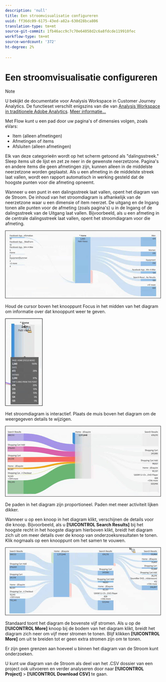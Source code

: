 ```yaml
---
description: 'null'
title: Een stroomvisualisatie configureren
uuid: ff36dc09-6175-43ed-a82a-630d28bca806
translation-type: tm+mt
source-git-commit: 1fb46acc9c7c70e64058d2c6a8fdcde119910fec
workflow-type: tm+mt
source-wordcount: '372'
ht-degree: 2%

---
```



# Een stroomvisualisatie configureren

>[!NOTE]
>
>U bekijkt de documentatie voor Analysis Workspace in Customer Journey Analytics. De functieset verschilt enigszins van die van [Analysis Workspace in traditionele Adobe Analytics](https://docs.adobe.com/content/help/en/analytics/analyze/analysis-workspace/home.html). [Meer informatie...](/help/getting-started/cja-aa.md)

Met Flow kunt u een pad door uw pagina&#39;s of dimensies volgen, zoals eVars:

* Item (alleen afmetingen)
* Afmetingen of items
* Afsluiten (alleen afmetingen)

Elk van deze categorieën wordt op het scherm getoond als &quot;dalingsstreek.&quot; Sleep items uit de lijst en zet ze neer in de gewenste neerzetzone. Pagina&#39;s en andere items die geen afmetingen zijn, kunnen alleen in de middelste neerzetzone worden geplaatst. Als u een afmeting in de middelste streek laat vallen, wordt een rapport automatisch in werking gesteld dat de hoogste punten voor die afmeting opneemt.

Wanneer u een punt in een dalingsstreek laat vallen, opent het diagram van de Stroom. De inhoud van het stroomdiagram is afhankelijk van de neerzetzone waar u een dimensie of item neerzet. De uitgang en de Ingang tonen alle punten voor de afmeting (zoals pagina&#39;s) u in de Ingang of de dalingsstreek van de Uitgang laat vallen. Bijvoorbeeld, als u een afmeting in de centrale dalingsstreek laat vallen, opent het stroomdiagram voor die afmeting.

![](assets/flow.jpg)

Houd de cursor boven het knooppunt Focus in het midden van het diagram om informatie over dat knooppunt weer te geven.

![](assets/flow4.jpg)

Het stroomdiagram is interactief. Plaats de muis boven het diagram om de weergegeven details te wijzigen.

![](assets/flow2.jpg)

De paden in het diagram zijn proportioneel. Paden met meer activiteit lijken dikker.

Wanneer u op een knoop in het diagram klikt, verschijnen de details voor die knoop. Bijvoorbeeld, als u **[!UICONTROL Search Results]** bij het hoogste recht in het hoogste diagram hierboven klikt, breidt het diagram zich uit om meer details over de knoop van onderzoeksresultaten te tonen. Klik nogmaals op een knooppunt om het samen te vouwen.

![](assets/flow3.jpg)

Standaard toont het diagram de bovenste vijf stromen. Als u op de **[!UICONTROL More]** knoop bij de bodem van het diagram klikt, breidt het diagram zich neer om vijf meer stromen te tonen. Blijf klikken **[!UICONTROL More]** om uit te breiden tot er geen extra stromen zijn om te tonen.

Er zijn geen grenzen aan hoeveel u binnen het diagram van de Stroom kunt onderzoeken.

U kunt uw diagram van de Stroom als deel van het .CSV dossier van een project ook uitvoeren en verder analyseren door naar **[!UICONTROL Project]** > **[!UICONTROL Download CSV]** te gaan.
